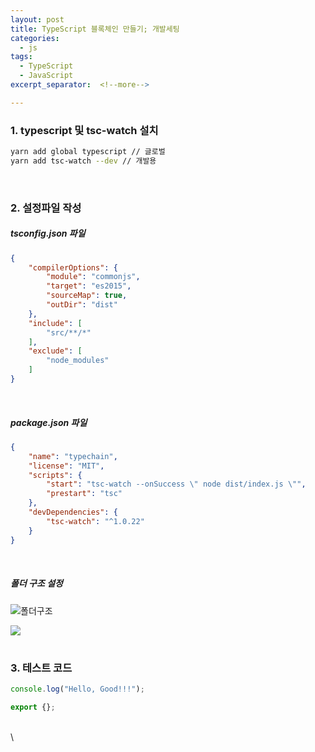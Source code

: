 ```yaml
---
layout: post
title: TypeScript 블록체인 만들기; 개발세팅
categories:
  - js
tags:
  - TypeScript
  - JavaScript
excerpt_separator:  <!--more-->

---
```


### 1. typescript 및 tsc-watch 설치
```zsh
yarn add global typescript // 글로벌
yarn add tsc-watch --dev // 개발용
```
&nbsp;
&nbsp;
### 2. 설정파일 작성

##### tsconfig.json 파일

```json
{
    "compilerOptions": {
        "module": "commonjs",
        "target": "es2015",
        "sourceMap": true,
        "outDir": "dist"
    },
    "include": [
        "src/**/*"
    ],
    "exclude": [
        "node_modules"
    ]
}
```
&nbsp;
&nbsp;
##### package.json 파일

```json
{
    "name": "typechain",
    "license": "MIT",
    "scripts": {
        "start": "tsc-watch --onSuccess \" node dist/index.js \"",
        "prestart": "tsc"
    },
    "devDependencies": {
        "tsc-watch": "^1.0.22"
    }
}
```
&nbsp;
&nbsp;
##### 폴더 구조 설정

![폴더구조](https://user-images.githubusercontent.com/36188268/42356431-666fc91a-810d-11e8-8c24-96953003a1bc.png)

![](https://user-images.githubusercontent.com/36188268/42356432-67ba1bb8-810d-11e8-8613-0f1c6f449ce0.png)
#
#
### 3. 테스트 코드

```js
console.log("Hello, Good!!!");

export {};
```
\
\